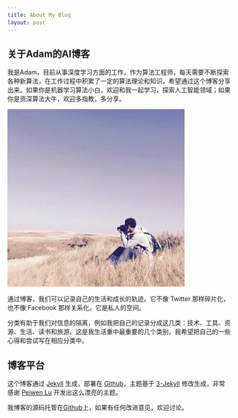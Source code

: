 ```yaml
---
title: About My Blog
layout: post
---
```


## 关于Adam的AI博客

我是Adam，目前从事深度学习方面的工作，作为算法工程师，每天需要不断探索各种新算法，在工作过程中积累了一定的算法理论和知识，希望通过这个博客分享出来。如果你是机器学习算法小白，欢迎和我一起学习，探索人工智能领域；如果你是资深算法大牛，欢迎多指教，多分享。

![Adam](/assets/img/avatar.jpg)

通过博客，我们可以记录自己的生活和成长的轨迹。它不像 Twitter 那样碎片化，也不像 Facebook 那样关系化，它是私人的空间。

分类有助于我们对信息的隔离，例如我把自己的记录分成这几类：技术、工具、资源、生活、读书和旅游。这是我生活重中最重要的几个类别，我希望把自己的一些心得和尝试写在相应分类中。

## 博客平台

这个博客通过 [Jekyll](http://jekyllrb.com/) 生成，部署在 [Github](https://pages.github.com)，主题基于 [3-Jekyll](https://github.com/P233/3-Jekyll) 修改生成，非常感谢 [Peiwen Lu](https://github.com/P233) 开发出这么漂亮的主题。

我博客的源码托管在[Github](https://github.com/adam2go/adam2go.github.io)上，如果有任何改进意见，欢迎讨论。
